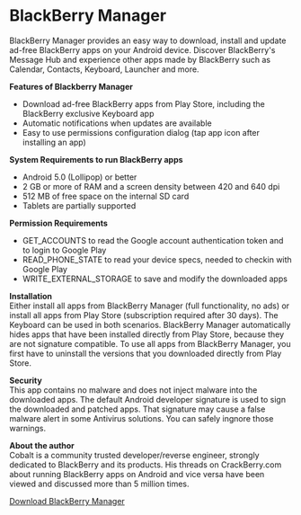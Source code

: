 # BlackBerry Manager
BlackBerry Manager provides an easy way to download, install and update ad-free BlackBerry apps on your Android device. Discover BlackBerry's Message Hub and experience other apps made by BlackBerry such as Calendar, Contacts, Keyboard, Launcher and more.

<b>Features of Blackberry Manager</b>
* Download ad-free BlackBerry apps from Play Store, including the BlackBerry exclusive Keyboard app
* Automatic notifications when updates are available
* Easy to use permissions configuration dialog (tap app icon after installing an app)
 
<b>System Requirements to run BlackBerry apps</b>
* Android 5.0 (Lollipop) or better
* 2 GB or more of RAM and a screen density between 420 and 640 dpi
* 512 MB of free space on the internal SD card
* Tablets are partially supported

<b>Permission Requirements</b>
* GET_ACCOUNTS to read the Google account authentication token and to login to Google Play
* READ_PHONE_STATE to read your device specs, needed to checkin with Google Play
* WRITE_EXTERNAL_STORAGE to save and modify the downloaded apps

<b>Installation</b><br>
Either install all apps from BlackBerry Manager (full functionality, no ads) or install all apps from Play Store (subscription required after 30 days). The Keyboard can be used in both scenarios. BlackBerry Manager automatically hides apps that have been installed directly from Play Store, because they are not signature compatible. To use all apps from BlackBerry Manager, you first have to uninstall the versions that you downloaded directly from Play Store.

<b>Security</b><br>
This app contains no malware and does not inject malware into the downloaded apps. The default Android developer signature is used to sign the downloaded and patched apps. That signature may cause a false malware alert in some Antivirus solutions. You can safely ingnore those warnings.

<b>About the author</b><br>
Cobalt is a community trusted developer/reverse engineer, strongly dedicated to BlackBerry and its products. His threads on CrackBerry.com about running BlackBerry apps on Android and vice versa have been viewed and discussed more than 5 million times.

<a href="http://cobalt232.github.io/blackberrymanager/">Download BlackBerry Manager</a>

